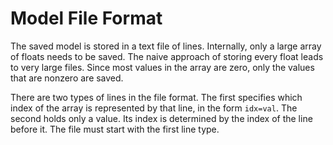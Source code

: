 # Model File Format

The saved model is stored in a text file of lines.
Internally, only a large array of floats needs to be saved.
The naive approach of storing every float leads to very large files.
Since most values in the array are zero, only the values that are nonzero are saved.

There are two types of lines in the file format.
The first specifies which index of the array is represented by that line, in the form `idx=val`.
The second holds only a value.
Its index is determined by the index of the line before it.
The file must start with the first line type.

